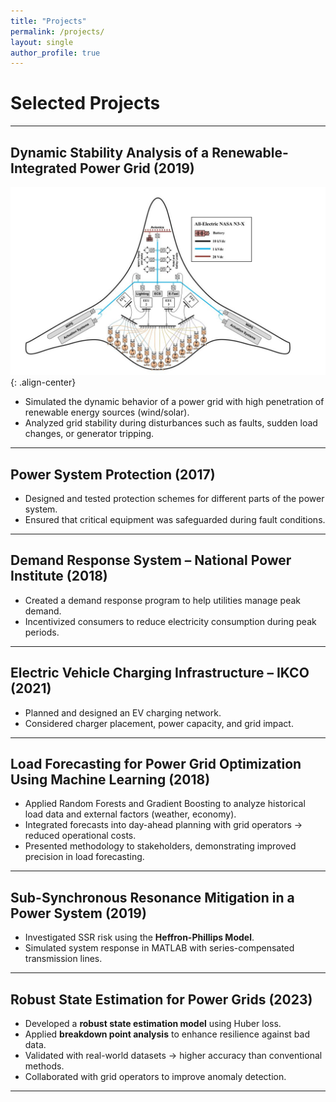 ```yaml
---
title: "Projects"
permalink: /projects/
layout: single
author_profile: true
---
```


# Selected Projects

---

## Dynamic Stability Analysis of a Renewable-Integrated Power Grid (2019)
![EV Charging Infrastructure](/images/Nasa.jpeg){: .align-center}

- Simulated the dynamic behavior of a power grid with high penetration of renewable energy sources (wind/solar).  
- Analyzed grid stability during disturbances such as faults, sudden load changes, or generator tripping.  

---

## Power System Protection (2017)
- Designed and tested protection schemes for different parts of the power system.  
- Ensured that critical equipment was safeguarded during fault conditions.  

---

## Demand Response System – National Power Institute (2018)
- Created a demand response program to help utilities manage peak demand.  
- Incentivized consumers to reduce electricity consumption during peak periods.  

---

## Electric Vehicle Charging Infrastructure – IKCO (2021)
- Planned and designed an EV charging network.  
- Considered charger placement, power capacity, and grid impact.  

---

## Load Forecasting for Power Grid Optimization Using Machine Learning (2018)
- Applied Random Forests and Gradient Boosting to analyze historical load data and external factors (weather, economy).  
- Integrated forecasts into day-ahead planning with grid operators → reduced operational costs.  
- Presented methodology to stakeholders, demonstrating improved precision in load forecasting.  

---

## Sub-Synchronous Resonance Mitigation in a Power System (2019)
- Investigated SSR risk using the **Heffron-Phillips Model**.  
- Simulated system response in MATLAB with series-compensated transmission lines.  

---

## Robust State Estimation for Power Grids (2023)
- Developed a **robust state estimation model** using Huber loss.  
- Applied **breakdown point analysis** to enhance resilience against bad data.  
- Validated with real-world datasets → higher accuracy than conventional methods.  
- Collaborated with grid operators to improve anomaly detection.  

---
